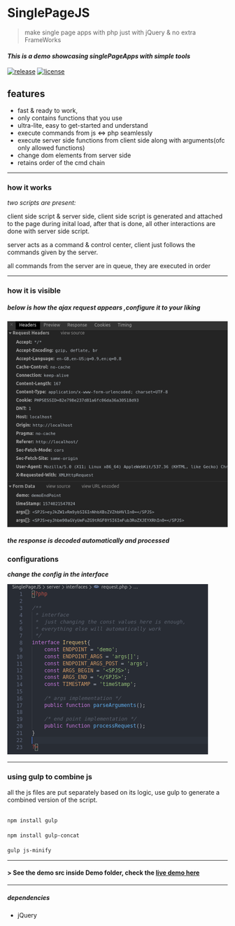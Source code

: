 # SinglePageJS

> make single page apps with php just with jQuery & no extra FrameWorks

#### _This is a demo showcasing singlePageApps with simple tools_

[![release][badge]][release link] [![license][license-badge]][license file]

[license-badge]: https://img.shields.io/github/license/gopinath001/SinglePageJS
[license file]: https://github.com/Gopinath001/SinglePageJS/blob/master/LICENSE
[badge]: https://img.shields.io/github/v/release/gopinath001/SinglePageJS?label=latest%20release
[release link]: https://github.com/Gopinath001/SinglePageJS/releases

## features

* fast & ready to work,
* only contains functions that you use
* ultra-lite, easy to get-started and understand
* execute commands from js <=> php seamlessly
* execute server side functions from client side along with arguments(ofc only allowed functions)
* change dom elements from server side
* retains order of the cmd chain

* * *

### how it works

_two scripts are present:_

client side script & server side, client side script is generated and attached to the page during inital load,
after that is done, all other interactions are done 
with server side script.

server acts as a command & control center, client just follows the commands given by the server.

all commands from the server are in queue, they are executed in order

* * *

### how it is visible

##### below is how the ajax request appears ,configure it to your liking

![''](/docs/network.png)

##### the response is decoded automatically and processed

### configurations

***change the config in the interface***

![''](/docs/configs.png)

* * *

### using gulp to combine js

all the js files are put separately based on its logic, use gulp to generate a combined version of the script.

```bash

npm install gulp

npm install gulp-concat

gulp js-minify


```

* * *

#### > See the demo src inside Demo folder, check the  [ live demo here](https://unmaterial-zones.000webhostapp.com/singlePageJS/)

* * *

##### dependencies

* jQuery


